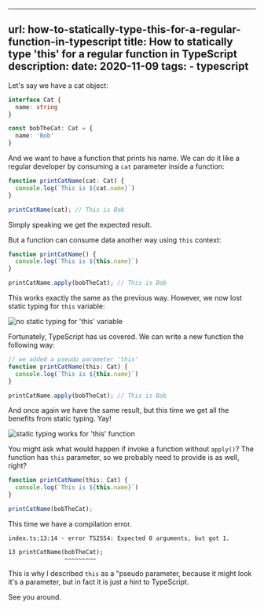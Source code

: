 ---
url: how-to-statically-type-this-for-a-regular-function-in-typescript
title: How to statically type 'this' for a regular function in TypeScript
description: <todo>
date: 2020-11-09
tags:
    - typescript
----------------

Let's say we have a cat object:

```typescript
interface Cat {
  name: string
}

const bobTheCat: Cat = {
  name: 'Bob'
}
```

And we want to have a function that prints his name. We can do it like a regular developer by consuming a `cat` parameter inside a function:

```typescript
function printCatName(cat: Cat) {
  console.log(`This is ${cat.name}`)
}

printCatName(cat); // This is Bob
```

Simply speaking we get the expected result.

But a function can consume data another way using `this` context:

```typescript
function printCatName() {
  console.log(`This is ${this.name}`)
}

printCatName.apply(bobTheCat); // This is Bob
```

This works exactly the same as the previous way. However, we now lost static typing for `this` variable:

![no static typing for 'this' variable](https://dev-to-uploads.s3.amazonaws.com/i/3z39wex3c2u1cdkoawth.png)

Fortunately, TypeScript has us covered. We can write a new function the following way:

```typescript
// we added a pseudo parameter 'this'
function printCatName(this: Cat) {
  console.log(`This is ${this.name}`)
}

printCatName.apply(bobTheCat); // This is Bob
```

And once again we have the same result, but this time we get all the benefits from static typing. Yay!

![static typing works for 'this' function](https://dev-to-uploads.s3.amazonaws.com/i/oodzol2bisxq093izig5.png)

You might ask what would happen if invoke a function without `apply()`? The function has `this` parameter, so we probably need to provide is as well, right?

```typescript
function printCatName(this: Cat) {
  console.log(`This is ${this.name}`)
}

printCatName(bobTheCat);
```

This time we have a compilation error.

```
index.ts:13:14 - error TS2554: Expected 0 arguments, but got 1.

13 printCatName(bobTheCat);
                ~~~~~~~~~
```

This is why I described `this` as a "pseudo parameter, because it might look it's a parameter, but in fact it is just a hint to TypeScript.

See you around.




